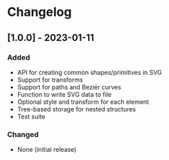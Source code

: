 # Changelog

## [1.0.0] - 2023-01-11

### Added

- API for creating common shapes/primitives in SVG
- Support for transforms
- Support for paths and Beziér curves
- Function to write SVG data to file
- Optional style and transform for each element
- Tree-based storage for nested structures
- Test suite

### Changed

- None (initial release)
